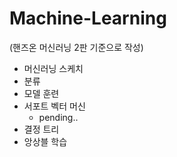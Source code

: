 # Machine-Learning
(핸즈온 머신러닝 2판 기준으로 작성)

* 머신러닝 스케치
* 분류
* 모델 훈련
* 서포트 벡터 머신
    * pending..
* 결정 트리
* 앙상블 학습